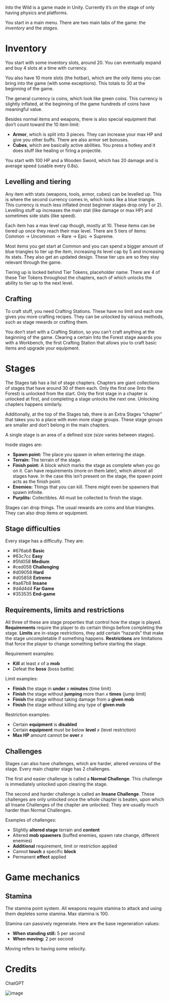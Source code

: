 Into the Wild is a game made in Unity. Currently it’s on the stage of only having physics and platforms.

You start in a main menu. There are two main tabs of the game: the _inventory_ and the _stages_.

# Inventory

You start with some inventory slots, around 20. You can eventually expand and buy 4 slots at a time with currency.

You also have 10 more slots (the hotbar), which are the only items you can bring into the game (with some exceptions). This totals to 30 at the beginning of the game.

The general currency is coins, which look like green coins. This currency is slightly inflated, at the beginning of the game hundreds of coins have meaningful value.

Besides normal items and weapons, there is also special equipment that don’t count toward the 10 item limit:

- **Armor**, which is split into 3 pieces. They can increase your max HP and give you other buffs. There are also armor set bonuses.
- **Cubes**, which are basically active abilities. You press a hotkey and it does stuff like healing or firing a projectile.

You start with 100 HP and a Wooden Sword, which has 20 damage and is average speed (usable every 0.8s).

## Levelling and tiering

Any item with stats (weapons, tools, armor, cubes) can be levelled up. This is where the second currency comes in, which looks like a blue triangle. This currency is much less inflated (most beginner stages drop only 1 or 2). Levelling stuff up increases the main stat (like damage or max HP) and sometimes side stats (like speed).

Each item has a max level cap though, mostly at 10. These items can be tiered up once they reach their max level. There are 5 tiers of items: Common → Uncommon → Rare → Epic → Supreme.

Most items you get start at Common and you can spend a bigger amount of blue triangles to tier up the item, increasing its level cap by 5 and increasing its stats. They also get an updated design. These tier ups are so they stay relevant through the game.

Tiering up is locked behind Tier Tokens, placeholder name. There are 4 of these Tier Tokens throughout the chapters, each of which unlocks the ability to tier up to the next level.

## Crafting

To craft stuff, you need Crafting Stations. These have no limit and each one gives you more crafting recipes. They can be unlocked by various methods, such as stage rewards or crafting them.

You don’t start with a Crafting Station, so you can’t craft anything at the beginning of the game. Clearing a certain Into the Forest stage awards you with a Workbench, the first Crafting Station that allows you to craft basic items and upgrade your equipment.

# Stages

The Stages tab has a list of stage chapters. Chapters are giant collections of stages that have around 30 of them each. Only the first one (Into the Forest) is unlocked from the start. Only the first stage in a chapter is unlocked at first, and completing a stage unlocks the next one. Unlocking chapters happens similarly.

Additionally, at the top of the Stages tab, there is an Extra Stages “chapter” that takes you to a place with even more stage groups. These stage groups are smaller and don’t belong in the main chapters.

A single stage is an area of a defined size (size varies between stages).

Inside stages are:

- **Spawn point:** The place you spawn in when entering the stage.
- **Terrain:** The terrain of the stage.
- **Finish point:** A block which marks the stage as complete when you go on it. Can have requirements (more on them later), which almost all stages have. In the case this isn’t present on the stage, the spawn point acts as the finish point.
- **Enemies:** Things that you can kill. There might even be spawners that spawn infinite.
- **Purplits:** Collectibles. All must be collected to finish the stage.

Stages can drop things. The usual rewards are coins and blue triangles. They can also drop items or equipment.

## Stage difficulties

Every stage has a difficulty. They are:

- #676ab8 **Basic**
- #63c7cc **Easy**
- #5fd058 **Medium**
- #ced058 **Challenging**
- #d09058 **Hard**
- #d05858 **Extreme**
- #aa67b8 **Insane**
- #d4d4d4 **Far Game**
- #353535 **End-game**

## Requirements, limits and restrictions

All three of these are stage properties that control how the stage is played. **Requirements** require the player to do certain things before completing the stage. **Limits** are in-stage restrictions, they add certain “hazards” that make the stage uncompletable if something happens. **Restrictions** are limitations that force the player to change something before starting the stage.

Requirement examples:

- **Kill** at least _x_ of a **mob**
- Defeat the **boss** (boss battle)

Limit examples:

- **Finish** the stage in **under** _x_ **minutes** (time limit)
- **Finish** the stage without **jumping** more than _x_ **times** (jump limit)
- **Finish** the stage without taking damage from a **given mob**
- **Finish** the stage without killing any type of **given mob**

Restriction examples:

- Certain **equipment** is **disabled**
- Certain **equipment** must be below **level** _x_ (level restriction)
- **Max HP** amount cannot be **over** _x_

## Challenges

Stages can also have challenges, which are harder, altered versions of the stage. Every main chapter stage has 2 challenges.

The first and easier challenge is called a **Normal Challenge**. This challenge is immediately unlocked upon clearing the stage.

The second and harder challenge is called an **Insane Challenge**. These challenges are only unlocked once the whole chapter is beaten, upon which all Insane Challenges of the chapter are unlocked. They are usually much harder than Normal Challenges.

Examples of challenges:

- Slightly **altered stage** terrain and **content**
- Altered **mob spawners** (buffed enemies, spawn rate change, different enemies)
- **Additional** requirement, limit or restriction applied
- Cannot **touch** a specific **block**
- Permanent **effect** applied

# Game mechanics

## Stamina

The stamina point system. All weapons require stamina to attack and using them depletes some stamina. Max stamina is 100.

Stamina can passively regenerate. Here are the base regeneration values:

- **When standing still:** 5 per second
- **When moving:** 2 per second

Moving refers to having some velocity.

# Credits
ChatGPT

![image](https://media.discordapp.net/attachments/1146481600394166293/1172936019876790352/image.png?ex=656220cb&is=654fabcb&hm=4b690583a55bc958b4c162b4a6bfc7649779b686de4b4a251770064435b0b38f&=&width=925&height=244)

